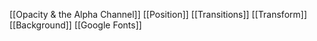 [[Opacity & the Alpha Channel]]
[[Position]]
[[Transitions]]
[[Transform]]
[[Background]]
[[Google Fonts]]
